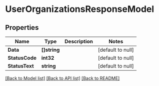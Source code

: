 # UserOrganizationsResponseModel

## Properties
Name | Type | Description | Notes
------------ | ------------- | ------------- | -------------
**Data** | **[]string** |  | [default to null]
**StatusCode** | **int32** |  | [default to null]
**StatusText** | **string** |  | [default to null]

[[Back to Model list]](../README.md#documentation-for-models) [[Back to API list]](../README.md#documentation-for-api-endpoints) [[Back to README]](../README.md)


